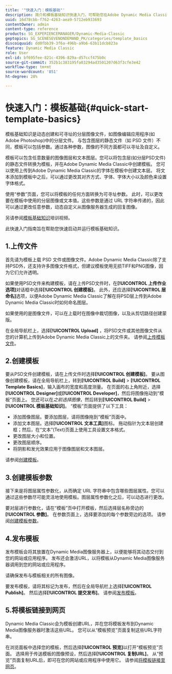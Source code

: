 ```yaml
---
title: '"快速入门：模板基础"'
description: 简介和模板基础知识快速入门，可帮助您在Adobe Dynamic Media Classic中快速启动并运行。
uuid: 16d78cbb-f762-4263-aea9-5712eb933693
contentOwner: admin
content-type: reference
products: SG_EXPERIENCEMANAGER/Dynamic-Media-Classic
geptopics: SG_SCENESEVENONDEMAND_PK/categories/template_basics
discoiquuid: dd0fbb39-3f6a-496b-a9b6-63b11dcb823a
feature: Dynamic Media Classic
role: User
exl-id: bf695fee-821c-4396-829a-d57ccf475b0c
source-git-commit: 352b1c383195fa03294ad3501207d63f3cfe3e42
workflow-type: tm+mt
source-wordcount: '851'
ht-degree: 28%

---
```


# 快速入门：模板基础{#quick-start-template-basics}

模板基础知识是动态创建和可寻址的分层图像文件，如图像编辑应用程序(如Adobe Photoshop)中的分层文件。 与包含图层的静态文件（如 PSD 文件）不同，模板可以包括参数。通过各种参数，图像的不同方面都可以寻址及自定义。

模板可以包含任意数量的图像图层和文本图层。您可以将包含层(如分层PSD文件)的静态文件转换为模板，并在Adobe Dynamic Media Classic中创建模板。 您可以使用上传到Adobe Dynamic Media Classic的字体在模板中创建文本层。 将文本添加到模板中之后，可以通过更改其对齐方式、字体、字体大小以及颜色来设置字体格式。

使用“参数”页面，您可以将模板的任何方面转换为可寻址参数。 此时，可以更改要在模板中使用的分层图像或文本值。这些参数是通过 URL 字符串传递的，因此可以通过更改任意参数，动态自定义从图像服务器生成的回复图像。

另请参阅[模板基础知识](https://s7d5.scene7.com/s7viewers/html5/VideoViewer.html?videoserverurl=https://s7d5.scene7.com/is/content/&amp;emailurl=https://s7d5.scene7.com/s7/emailFriend&amp;serverUrl=https://s7d5.scene7.com/is/image/&amp;config=Scene7SharedAssets/Universal_HTML5_Video&amp;contenturl=https://s7d5.scene7.com/skins/&amp;asset=S7tutorials/553_Template%20Basics_converted%20renamed_Dynamic%20Banners-AVS)培训视频。

此快速入门指南旨在帮助您快速启动并运行模板基础知识。

## 1.上传文件

首先请为模板上载 PSD 文件或图像文件。Adobe Dynamic Media Classic除了支持PSD外，还支持许多图像文件格式，但建议模板使用无损TIFF和PNG图像，因为它们允许透明。

如果使用PSD文件来构建模板，请在上传PSD文件时，在&#x200B;**[!UICONTROL 上传作业选项]**&#x200B;对话框中选择&#x200B;**[!UICONTROL 创建模板]**。 此外，还应选择&#x200B;**[!UICONTROL 层命名]**&#x200B;选项，以便Adobe Dynamic Media Classic了解在将PSD层上传到Adobe Dynamic Media Classic时如何命名图层。

如果使用的是图像文件，可以在上载时在图像中裁切图像，以及从剪切路径创建蒙版。

在全局导航栏上，选择&#x200B;**[!UICONTROL Upload]** ，将PSD文件或其他图像文件从您的计算机上传到Adobe Dynamic Media Classic上的文件夹。 请参阅[上传模板文件](uploading-template-files.md#uploading_template_files)。

## 2.创建模板

要从PSD文件创建模板，请在上传文件时选择&#x200B;**[!UICONTROL 创建模板]**。 要从图像创建模板，请在全局导航栏上，转到&#x200B;**[!UICONTROL Build]** > **[!UICONTROL Template Basics]**，输入画布的宽度和高度测量。 在页面的右上角附近，选择&#x200B;**[!UICONTROL Designer]**&#x200B;或&#x200B;**[!UICONTROL Developer]**，然后将图像拖动到“模板”页面上。 您还可以在&#x200B;*之前选择图像*，然后转到&#x200B;**[!UICONTROL Build]** > **[!UICONTROL 模板基础知识]**。 “模板”页面提供了以下工具：

* 添加图像图层。要添加图层，请将图像拖到“模板”页面中。
* 添加文本图层。选择&#x200B;**[!UICONTROL 文本工具]**&#x200B;图标。 拖动指针为文本层创建框；然后，在“文本”(Text)页面上使用工具设置文本格式。
* 更改图层大小和位置。
* 更改图层顺序。
* 将阴影和发光效果应用于图像图层和文本图层。

请参阅[创建模板](creating-template.md#creating_a_template)。

## 3.创建模板参数

接下来是将图层属性参数化，从而确定 URL 字符串中包含哪些图层属性。您可以通过这些参数尽可能灵活地使用模板。图层属性参数化之后，可以动态进行更改。

要对层进行参数化，请在“模板”页中打开模板，然后选择层名称旁边的&#x200B;**[!UICONTROL 参数]**。 在参数页面上，选择要添加的每个参数旁边的选项。 请参阅[创建模板参数](creating-template-parameters.md#creating_template_parameters)。

## 4.发布模板

发布模板会将其放置在Dynamic Media图像服务器上，以便能够将其动态交付到您的网站或应用程序。 发布还会激活URL，以将模板从Dynamic Media图像服务器调用到您的网站或应用程序。

请确保发布与模板相关的所有图像。

要发布模板，请将其标记为发布，然后在全局导航栏上选择&#x200B;**[!UICONTROL Publish]**。 然后选择&#x200B;**[!UICONTROL 提交发布]**。 请参阅[发布模板](publishing-templates.md#publishing_templates)。

## 5.将模板链接到网页

Dynamic Media Classic会为模板创建URL，并在您将模板发布到Dynamic Media图像服务器时激活这些URL。 您可以从“模板预览”页面复制这些URL字符串。

在浏览面板中选择您的模板，然后选择&#x200B;**[!UICONTROL 预览]**&#x200B;以打开“模板预览”页面。 选择用于传送模板的图像预设，然后选择&#x200B;**[!UICONTROL 复制URL]**。 从“预览”页面复制URL后，即可在您的网站或应用程序中使用它。 请参阅[将模板链接至网页](linking-template-web-page.md#linking_a_template_to_a_web_page)。
